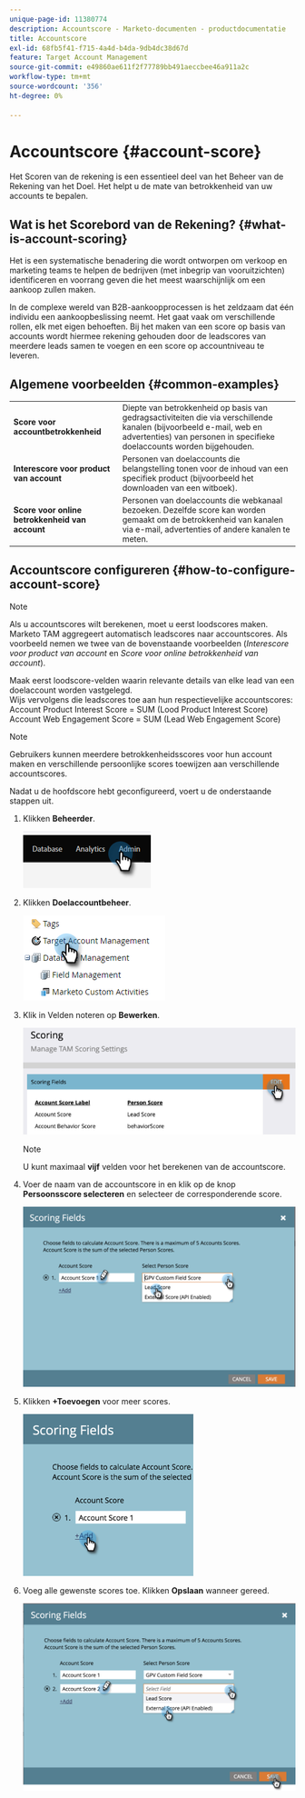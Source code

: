 ```yaml
---
unique-page-id: 11380774
description: Accountscore - Marketo-documenten - productdocumentatie
title: Accountscore
exl-id: 68fb5f41-f715-4a4d-b4da-9db4dc38d67d
feature: Target Account Management
source-git-commit: e49860ae611f2f77789bb491aeccbee46a911a2c
workflow-type: tm+mt
source-wordcount: '356'
ht-degree: 0%

---
```


# Accountscore {#account-score}

Het Scoren van de rekening is een essentieel deel van het Beheer van de Rekening van het Doel. Het helpt u de mate van betrokkenheid van uw accounts te bepalen.

## Wat is het Scorebord van de Rekening? {#what-is-account-scoring}

Het is een systematische benadering die wordt ontworpen om verkoop en marketing teams te helpen de bedrijven (met inbegrip van vooruitzichten) identificeren en voorrang geven die het meest waarschijnlijk om een aankoop zullen maken.

In de complexe wereld van B2B-aankoopprocessen is het zeldzaam dat één individu een aankoopbeslissing neemt. Het gaat vaak om verschillende rollen, elk met eigen behoeften. Bij het maken van een score op basis van accounts wordt hiermee rekening gehouden door de leadscores van meerdere leads samen te voegen en een score op accountniveau te leveren.

## Algemene voorbeelden {#common-examples}

<table> 
 <tbody>
  <tr>
   <td><strong>Score voor accountbetrokkenheid</strong></td> 
   <td>Diepte van betrokkenheid op basis van gedragsactiviteiten die via verschillende kanalen (bijvoorbeeld e-mail, web en advertenties) van personen in specifieke doelaccounts worden bijgehouden.</td>
  </tr>
  <tr>
   <td><strong>Interescore voor product van account</strong></td>
   <td>Personen van doelaccounts die belangstelling tonen voor de inhoud van een specifiek product (bijvoorbeeld het downloaden van een witboek).</td> 
  </tr>
  <tr>
   <td><strong>Score voor online betrokkenheid van account</strong></td>
   <td>Personen van doelaccounts die webkanaal bezoeken. Dezelfde score kan worden gemaakt om de betrokkenheid van kanalen via e-mail, advertenties of andere kanalen te meten.</td> 
  </tr>
 </tbody>
</table>

## Accountscore configureren {#how-to-configure-account-score}

>[!NOTE]
>
>Als u accountscores wilt berekenen, moet u eerst loodscores maken. Marketo TAM aggregeert automatisch leadscores naar accountscores. Als voorbeeld nemen we twee van de bovenstaande voorbeelden (_Interescore voor product van account_ en _Score voor online betrokkenheid van account_).
>
>Maak eerst loodscore-velden waarin relevante details van elke lead van een doelaccount worden vastgelegd.\
>Wijs vervolgens die leadscores toe aan hun respectievelijke accountscores:\
>Account Product Interest Score = SUM (Lood Product Interest Score)\
>Account Web Engagement Score = SUM (Lead Web Engagement Score)

>[!NOTE]
>
>Gebruikers kunnen meerdere betrokkenheidsscores voor hun account maken en verschillende persoonlijke scores toewijzen aan verschillende accountscores.

Nadat u de hoofdscore hebt geconfigureerd, voert u de onderstaande stappen uit.

1. Klikken **Beheerder**.

   ![](assets/account-score-1.png)

1. Klikken **Doelaccountbeheer**.

   ![](assets/account-score-2.png)

1. Klik in Velden noteren op **Bewerken**.

   ![](assets/account-score-3.png)

   >[!NOTE]
   >
   >U kunt maximaal **vijf** velden voor het berekenen van de accountscore.

1. Voer de naam van de accountscore in en klik op de knop **Persoonsscore selecteren** en selecteer de corresponderende score.

   ![](assets/account-score-4.png)

1. Klikken **+Toevoegen** voor meer scores.

   ![](assets/account-score-5.png)

1. Voeg alle gewenste scores toe. Klikken **Opslaan** wanneer gereed.

   ![](assets/account-score-6.png)
